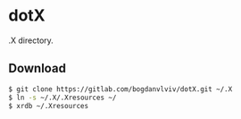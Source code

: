 # dotX

.X directory.

## Download

```bash
$ git clone https://gitlab.com/bogdanvlviv/dotX.git ~/.X
$ ln -s ~/.X/.Xresources ~/
$ xrdb ~/.Xresources
```
